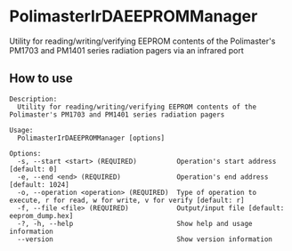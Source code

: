 # PolimasterIrDAEEPROMManager
Utility for reading/writing/verifying EEPROM contents of the Polimaster's PM1703 and PM1401 series radiation pagers via an infrared port

## How to use
```
Description:
  Utility for reading/writing/verifying EEPROM contents of the Polimaster's PM1703 and PM1401 series radiation pagers

Usage:
  PolimasterIrDAEEPROMManager [options]

Options:
  -s, --start <start> (REQUIRED)          Operation's start address [default: 0]
  -e, --end <end> (REQUIRED)              Operation's end address [default: 1024]
  -o, --operation <operation> (REQUIRED)  Type of operation to execute, r for read, w for write, v for verify [default: r]
  -f, --file <file> (REQUIRED)            Output/input file [default: eeprom_dump.hex]
  -?, -h, --help                          Show help and usage information
  --version                               Show version information
```
